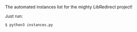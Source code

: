 The automated instances list for the mighty LibRedirect project!

Just run:
```bash
$ python3 instances.py
```